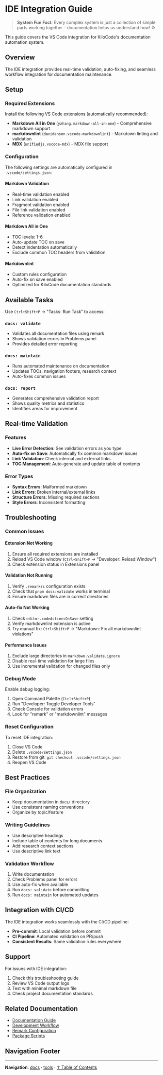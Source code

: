 # IDE Integration Guide

> **System Fun Fact**: Every complex system is just a collection of simple parts working together - documentation helps us understand how! ⚙️

This guide covers the VS Code integration for KiloCode's documentation automation system.

## Overview

The IDE integration provides real-time validation, auto-fixing, and seamless workflow integration
for documentation maintenance.

## Setup

### Required Extensions

Install the following VS Code extensions (automatically recommended):

- **Markdown All in One** (`yzhang.markdown-all-in-one`) - Comprehensive markdown support
- **markdownlint** (`davidanson.vscode-markdownlint`) - Markdown linting and validation
- **MDX** (`unifiedjs.vscode-mdx`) - MDX file support

### Configuration

The following settings are automatically configured in `.vscode/settings.json`:

#### Markdown Validation

- Real-time validation enabled
- Link validation enabled
- Fragment validation enabled
- File link validation enabled
- Reference validation enabled

#### Markdown All in One

- TOC levels: 1-6
- Auto-update TOC on save
- Detect indentation automatically
- Exclude common TOC headers from validation

#### Markdownlint

- Custom rules configuration
- Auto-fix on save enabled
- Optimized for KiloCode documentation standards

## Available Tasks

Use `Ctrl+Shift+P` → "Tasks: Run Task" to access:

### `docs: validate`

- Validates all documentation files using remark
- Shows validation errors in Problems panel
- Provides detailed error reporting

### `docs: maintain`

- Runs automated maintenance on documentation
- Updates TOCs, navigation footers, research context
- Auto-fixes common issues

### `docs: report`

- Generates comprehensive validation report
- Shows quality metrics and statistics
- Identifies areas for improvement

## Real-time Validation

### Features

- **Live Error Detection**: See validation errors as you type
- **Auto-fix on Save**: Automatically fix common markdown issues
- **Link Validation**: Check internal and external links
- **TOC Management**: Auto-generate and update table of contents

### Error Types

- **Syntax Errors**: Malformed markdown
- **Link Errors**: Broken internal/external links
- **Structure Errors**: Missing required sections
- **Style Errors**: Inconsistent formatting

## Troubleshooting

### Common Issues

#### Extension Not Working

1. Ensure all required extensions are installed
2. Reload VS Code window (`Ctrl+Shift+P` → "Developer: Reload Window")
3. Check extension status in Extensions panel

#### Validation Not Running

1. Verify `.remarkrc` configuration exists
2. Check that `pnpm docs:validate` works in terminal
3. Ensure markdown files are in correct directories

#### Auto-fix Not Working

1. Check `editor.codeActionsOnSave` setting
2. Verify markdownlint extension is active
3. Try manual fix: `Ctrl+Shift+P` → "Markdown: Fix all markdownlint violations"

#### Performance Issues

1. Exclude large directories in `markdown.validate.ignore`
2. Disable real-time validation for large files
3. Use incremental validation for changed files only

### Debug Mode

Enable debug logging:

1. Open Command Palette (`Ctrl+Shift+P`)
2. Run "Developer: Toggle Developer Tools"
3. Check Console for validation errors
4. Look for "remark" or "markdownlint" messages

### Reset Configuration

To reset IDE integration:

1. Close VS Code
2. Delete `.vscode/settings.json`
3. Restore from git: `git checkout .vscode/settings.json`
4. Reopen VS Code

## Best Practices

### File Organization

- Keep documentation in `docs/` directory
- Use consistent naming conventions
- Organize by topic/feature

### Writing Guidelines

- Use descriptive headings
- Include table of contents for long documents
- Add research context sections
- Use descriptive link text

### Validation Workflow

1. Write documentation
2. Check Problems panel for errors
3. Use auto-fix when available
4. Run `docs: validate` before committing
5. Run `docs: maintain` for automated updates

## Integration with CI/CD

The IDE integration works seamlessly with the CI/CD pipeline:

- **Pre-commit**: Local validation before commit
- **CI Pipeline**: Automated validation on PR/push
- **Consistent Results**: Same validation rules everywhere

## Support

For issues with IDE integration:

1. Check this troubleshooting guide
2. Review VS Code output logs
3. Test with minimal markdown file
4. Check project documentation standards

## Related Documentation

- [Documentation Guide](../DOCUMENTATION_GUIDE.md)
- [Development Workflow](../architecture/repository/DEVELOPMENT_GUIDE.md)
- [Remark Configuration](../../.remarkrc)
- [Package Scripts](../../package.json)

## Navigation Footer

---

**Navigation**: [docs](../) · [tools](../docs/tools/) ·
[↑ Table of Contents](#ide-integration-guide)
